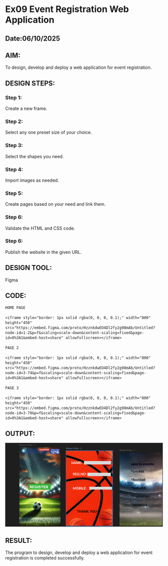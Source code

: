 # Ex09 Event Registration Web Application
## Date:06/10/2025

## AIM:
To design, develop and deploy a web application for event registration.

## DESIGN STEPS:

### Step 1:
Create a new frame.

### Step 2:
Select any one preset size of your choice.

### Step 3:
Select the shapes you need.

### Step 4:
Import images as needed.

### Step 5:
Create pages based on your need and link them.

### Step 6:

Validate the HTML and CSS code.

### Step 6:

Publish the website in the given URL.

## DESIGN TOOL:
Figma

## CODE:
~~~
HOME PAGE

<iframe style="border: 1px solid rgba(0, 0, 0, 0.1);" width="800" height="450" src="https://embed.figma.com/proto/HzznkdwEO4Dl2fy2g98mAb/Untitled?node-id=1-2&p=f&scaling=scale-down&content-scaling=fixed&page-id=0%3A1&embed-host=share" allowfullscreen></iframe>

PAGE 2

<iframe style="border: 1px solid rgba(0, 0, 0, 0.1);" width="800" height="450" src="https://embed.figma.com/proto/HzznkdwEO4Dl2fy2g98mAb/Untitled?node-id=3-74&p=f&scaling=scale-down&content-scaling=fixed&page-id=0%3A1&embed-host=share" allowfullscreen></iframe>

PAGE 3

<iframe style="border: 1px solid rgba(0, 0, 0, 0.1);" width="800" height="450" src="https://embed.figma.com/proto/HzznkdwEO4Dl2fy2g98mAb/Untitled?node-id=3-70&p=f&scaling=scale-down&content-scaling=fixed&page-id=0%3A1&embed-host=share" allowfullscreen></iframe>

~~~

## OUTPUT:
![alt text](<Screenshot 2025-10-06 144452.png>)

## RESULT:
The program to design, develop and deploy a web application for event registration is completed successfully.

